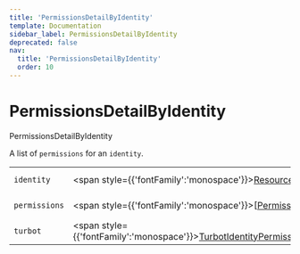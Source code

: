 ```yaml
---
title: 'PermissionsDetailByIdentity'
template: Documentation
sidebar_label: PermissionsDetailByIdentity
deprecated: false
nav:
  title: 'PermissionsDetailByIdentity'
  order: 10
---
```


# PermissionsDetailByIdentity

<div style={{'fontFamily':'monospace'}}><span style={{'fontSize':'1.5rem','fontWeight':500}}>PermissionsDetailByIdentity</span></div>



A list of `permissions` for an `identity`.

| | | |
| -- | -- | -- |
| `identity` | <span style={{'fontFamily':'monospace'}}><a href="/guardrails/docs/reference/graphql/object/Resource">Resource</a></span> | The `identity` for this `PermissionsDetailByIdentity`. |
| `permissions` | <span style={{'fontFamily':'monospace'}}>[<a href="/guardrails/docs/reference/graphql/object/PermissionsByResource">PermissionsByResource</a>]</span> | The `permissions` for this `PermissionsDetailByIdentity`. |
| `turbot` | <span style={{'fontFamily':'monospace'}}><a href="/guardrails/docs/reference/graphql/object/TurbotIdentityPermissionsDetailMetadata">TurbotIdentityPermissionsDetailMetadata</a>!</span> | Turbot metadata for this `PermissionsDetailByIdentity`. |